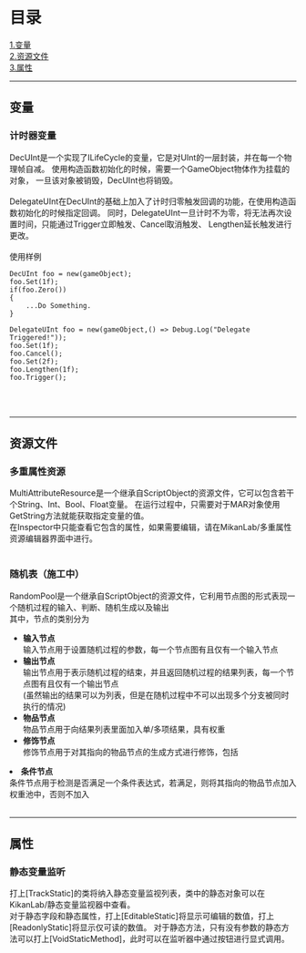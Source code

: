 # 目录
[1.变量](#Variable)</br>
[2.资源文件](#ResourceAsset)</br>
[3.属性](#Attribute)</br>

---
## 变量<a name="Variable"></a>

### 计时器变量
DecUInt是一个实现了ILifeCycle的变量，它是对UInt的一层封装，并在每一个物理帧自减。
使用构造函数初始化的时候，需要一个GameObject物体作为挂载的对象，
一旦该对象被销毁，DecUInt也将销毁。
</br></br>
DelegateUInt在DecUInt的基础上加入了计时归零触发回调的功能，在使用构造函数初始化的时候指定回调。
同时，DelegateUInt一旦计时不为零，将无法再次设置时间，只能通过Trigger立即触发、Cancel取消触发、
Lengthen延长触发进行更改。
</br></br>
使用样例
```
DecUInt foo = new(gameObject);
foo.Set(1f);
if(foo.Zero())
{
	...Do Something.
}

DelegateUInt foo = new(gameObject,() => Debug.Log("Delegate Triggered!"));
foo.Set(1f);
foo.Cancel();
foo.Set(2f);
foo.Lengthen(1f);
foo.Trigger();
```
</br></br>

---
## 资源文件<a name ="ResourceAsset"></a>

### 多重属性资源
MultiAttributeResource是一个继承自ScriptObject的资源文件，它可以包含若干个String、Int、Bool、Float变量。
在运行过程中，只需要对于MAR对象使用GetString方法就能获取指定变量的值。
</br>
在Inspector中只能查看它包含的属性，如果需要编辑，请在MikanLab/多重属性资源编辑器界面中进行。
</br></br>

### 随机表（施工中）
RandomPool是一个继承自ScriptObject的资源文件，它利用节点图的形式表现一个随机过程的输入、判断、随机生成以及输出</br>
其中，节点的类别分为

<ul>
<li> <strong>输入节点</strong></br>
输入节点用于设置随机过程的参数，每一个节点图有且仅有一个输入节点
</li>

<li> <strong>输出节点</strong></br>
输出节点用于表示随机过程的结束，并且返回随机过程的结果列表，每一个节点图有且仅有一个输出节点</br>
(虽然输出的结果可以为列表，但是在随机过程中不可以出现多个分支被同时执行的情况)</br>
</li>

<li> <strong>物品节点</strong></br>
物品节点用于向结果列表里面加入单/多项结果，具有权重
</li>

<li> <strong>修饰节点</strong></br>
修饰节点用于对其指向的物品节点的生成方式进行修饰，包括
</ul>

<li> <strong>条件节点</strong></br>
条件节点用于检测是否满足一个条件表达式，若满足，则将其指向的物品节点加入权重池中，否则不加入
</br></br>

---
## 属性<a name ="Attribute"></a>

### 静态变量监听
打上[TrackStatic]的类将纳入静态变量监视列表，类中的静态对象可以在KikanLab/静态变量监视器中查看。
</br>
对于静态字段和静态属性，打上[EditableStatic]将显示可编辑的数值，打上[ReadonlyStatic]将显示仅可读的数值。
对于静态方法，只有没有参数的静态方法可以打上[VoidStaticMethod]，此时可以在监听器中通过按钮进行显式调用。
</br></br>